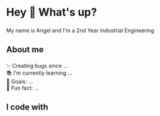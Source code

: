 <h1 align="left">Hey 👋 What's up?</h1>

###

<p align="left">My name is Angel and I'm a 2nd Year Industrial Engineering </p>

###

<h2 align="left">About me</h2>

###

<p align="left">✨ Creating bugs since ...<br>📚 I'm currently learning ...<br>🎯 Goals: ...<br>🎲 Fun fact: ...</p>

###

<h2 align="left">I code with</h2>

###


